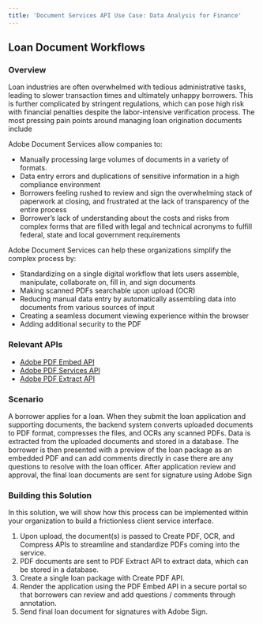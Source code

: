 ```yaml
---
title: 'Document Services API Use Case: Data Analysis for Finance'
---
```


## Loan Document Workflows

### Overview

Loan industries are often overwhelmed with tedious administrative tasks, leading to slower transaction times and ultimately unhappy borrowers. This is further complicated by stringent regulations, which can pose high risk with financial penalties despite the labor-intensive verification process. The most pressing pain points around managing loan origination documents include


Adobe Document Services allow companies to:

* Manually processing large volumes of documents in a variety of formats.
* Data entry errors and duplications of sensitive information in a high compliance environment
* Borrowers feeling rushed to review and sign the overwhelming stack of paperwork at closing, and frustrated at the lack of transparency of the entire process
* Borrower’s lack of understanding about the costs and risks from complex forms that are filled with legal and technical acronyms to fulfill federal, state and local government requirements

Adobe Document Services can help these organizations simplify the complex process by:

* Standardizing on a single digital workflow that lets users assemble, manipulate, collaborate on, fill in, and sign documents
* Making scanned PDFs searchable upon upload (OCR)
* Reducing manual data entry by automatically assembling data into documents from various sources of input
* Creating a seamless document viewing experience within the browser
* Adding additional security to the PDF


### Relevant APIs

* [Adobe PDF Embed API](/src/pages/apis/pdf-embed.md)
* [Adobe PDF Services API](/src/pages/apis/pdf-services.md)
* [Adobe PDF Extract API](/src/pages/apis/pdf-extract.md)


###  Scenario

A borrower applies for a loan. When they submit the loan application and supporting documents, the backend system converts uploaded documents to PDF format, compresses the files, and OCRs any scanned PDFs. Data is extracted from the uploaded documents and stored in a database. The borrower is then presented with a preview of the loan package as an embedded PDF and can add comments directly in case there are any questions to resolve with the loan officer. After application review and approval, the final loan documents are sent for signature using Adobe Sign


### Building this Solution

In this solution, we will show how this process can be implemented within your organization to build a frictionless client service interface.

1. Upon upload, the document(s) is passed to Create PDF, OCR, and Compress APIs to streamline and standardize PDFs coming into the service.
2. PDF documents are sent to PDF Extract API to extract data, which can be stored in a database.
3. Create a single loan package with Create PDF API.
4. Render the application using the PDF Embed API in a secure portal so that borrowers can review and add questions / comments through annotation.
5. Send final loan document for signatures with Adobe Sign.